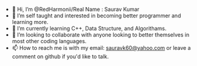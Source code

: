 - 👋 Hi, I’m @RedHarmonii/Real Name : Saurav Kumar
- 👀 I’m self taught and interested in becoming  better programmer and learning more.
- 🌱 I’m currently learning C++, Data Structure, and Algorithams.
- 💞️ I’m looking to collaborate with anyone looking to better themselves in most other coding languages.
- 📫 How to reach me is with my email: sauravk60@yahoo.com or leave a comment on github if you'd like to talk.

<!---
RedHarmonii/RedHarmonii is a ✨ special ✨ repository because its `README.md` (this file) appears on your GitHub profile.
You can click the Preview link to take a look at your changes.
--->
